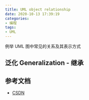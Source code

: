 ```yaml
---
title: UML object relationship
date: 2020-10-13 17:39:19
categories:
- 编程
tags:
- UML
---
```


例举 UML 图中常见的关系及其表示方式

## 泛化 Generalization - 继承

## 参考文档

* [CSDN](https://blog.csdn.net/tianhai110/article/details/6339565)